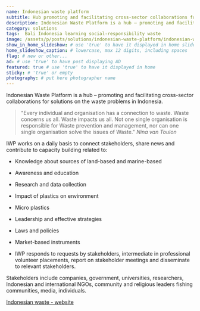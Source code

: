 ```yaml
---
name: Indonesian waste platform
subtitle: Hub promoting and facilitating cross-sector collaborations for solutions on the waste problems in Indonesia.
description: Indonesian Waste Platform is a hub – promoting and facilitating. IWP works on a daily basis to connect stakeholders, share news and contribute to capacity building cross-sector collaborations for solutions on the waste problems in Indonesia.
category: solutions
tags:  Bali Indonesia learning social-responsibility waste
image: /assets/p/posts/solutions/indonesian-waste-platform/indonesian-waste-platform.jpg
show_in_home_slideshow: # use 'true' to have it displayed in home slideshow
home_slideshow_caption: # lowercase, max 12 digits, including spaces
flag: # new or other...
ad: # use 'true' to have post displaying AD
featured: true # use 'true' to have it displayed in home
sticky: # 'true' or empty
photography: # put here photographer name
---
```

Indonesian Waste Platform is a hub – promoting and facilitating cross-sector collaborations for solutions on the waste problems in Indonesia.

>"Every individual and organisation has a connection to waste. Waste concerns us all. Waste impacts us all. Not one single organisation is responsible for Waste prevention and management, nor can one single organisation solve the issues of Waste." _Nina van Toulon_

IWP works on a daily basis to connect stakeholders, share news and contribute to capacity building related to:

- Knowledge about sources of land-based and marine-based

- Awareness and education

- Research and data collection

- Impact of plastics on environment

- Micro plastics

- Leadership and effective strategies

- Laws and policies

- Market-based instruments

- IWP responds to requests by stakeholders, intermediate in professional volunteer placements, report on stakeholder meetings and disseminate to relevant stakeholders.

Stakeholders include companies, government, universities, researchers,  Indonesian and international NGOs, community and religious leaders
fishing communities, media, individuals.

[Indonesian waste - website](http://www.indonesianwaste.org/)
